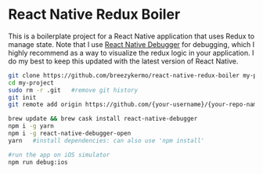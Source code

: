 # React Native Redux Boiler

This is a boilerplate project for a React Native application that uses Redux to manage state. Note that I use [React Native Debugger](https://github.com/jhen0409/react-native-debugger) for debugging, which I highly recommend as a way to visualize the redux logic in your application. I do my best to keep this updated with the latest version of React Native. 

```bash
git clone https://github.com/breezykermo/react-native-redux-boiler my-project
cd my-project
sudo rm -r .git   #remove git history
git init
git remote add origin https://github.com/{your-username}/{your-repo-name}

brew update && brew cask install react-native-debugger
npm i -g yarn
npm i -g react-native-debugger-open
yarn   #install dependencies: can also use 'npm install'

#run the app on iOS simulator
npm run debug:ios
```